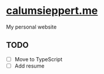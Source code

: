 # [calumsieppert.me](https://calumsieppert.me)

My personal website

## TODO

-   [ ] Move to TypeScript
-   [ ] Add resume
